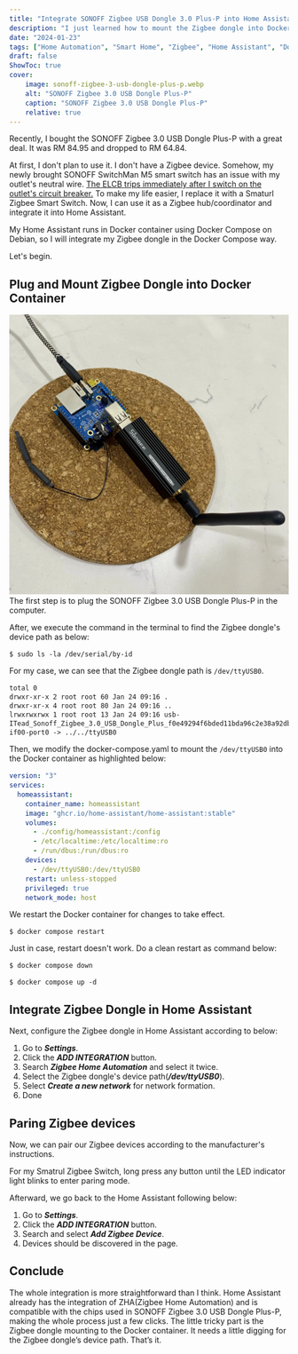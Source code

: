 ```yaml
---
title: "Integrate SONOFF Zigbee USB Dongle 3.0 Plus-P into Home Assistant."
description: "I just learned how to mount the Zigbee dongle into Docker container and integrate it into Home Assistant."
date: "2024-01-23"
tags: ["Home Automation", "Smart Home", "Zigbee", "Home Assistant", "Docker", "Docker Compose"]
draft: false
ShowToc: true
cover:
    image: sonoff-zigbee-3-usb-dongle-plus-p.webp
    alt: "SONOFF Zigbee 3.0 USB Dongle Plus-P"
    caption: "SONOFF Zigbee 3.0 USB Dongle Plus-P"
    relative: true
---
```


Recently, I bought the SONOFF Zigbee 3.0 USB Dongle Plus-P with a great deal. It was RM 84.95 and dropped to RM 64.84. 

At first, I don't plan to use it. I don't have a Zigbee device. Somehow, my newly brought SONOFF SwitchMan M5 smart switch has an issue with my outlet's neutral wire. [The ELCB trips immediately after I switch on the outlet's circuit breaker.](https://yjchoo.github.io/blog/posts/install-smart-switch-cause-elcb-trip/) To make my life easier, I replace it with a Smaturl Zigbee Smart Switch. Now, I can use it as a Zigbee hub/coordinator and integrate it into Home Assistant. 

My Home Assistant runs in Docker container using Docker Compose on Debian, so I will integrate my Zigbee dongle in the Docker Compose way.

Let's begin.

## Plug and Mount Zigbee Dongle into Docker Container

![SONOFF Zigbee 3.0 USB Dongle Plus-P plugged into Orange Pi Zero 3](sonoff-zigbee-3-usb-dongle-plus-p-connected-to-orange-pi-zero-3.webp)
The first step is to plug the SONOFF Zigbee 3.0 USB Dongle Plus-P in the computer.

After, we execute the command in the terminal to find the Zigbee dongle's device path as below: 

```shell
$ sudo ls -la /dev/serial/by-id
```

For my case, we can see that the Zigbee dongle path is `/dev/ttyUSB0`.

```shell {linenos=inline, hl_lines=[4]}
total 0
drwxr-xr-x 2 root root 60 Jan 24 09:16 .
drwxr-xr-x 4 root root 80 Jan 24 09:16 ..
lrwxrwxrwx 1 root root 13 Jan 24 09:16 usb-ITead_Sonoff_Zigbee_3.0_USB_Dongle_Plus_f0e49294f6bded11bda96c2e38a92db5-if00-port0 -> ../../ttyUSB0
```

Then, we modify the docker-compose.yaml to mount the `/dev/ttyUSB0` into the Docker container as highlighted below:

```yaml {linenos=inline,hl_lines=[10,11]}
version: "3"
services:
  homeassistant:
    container_name: homeassistant
    image: "ghcr.io/home-assistant/home-assistant:stable"
    volumes:
      - ./config/homeassistant:/config
      - /etc/localtime:/etc/localtime:ro
      - /run/dbus:/run/dbus:ro
    devices:
      - /dev/ttyUSB0:/dev/ttyUSB0
    restart: unless-stopped
    privileged: true
    network_mode: host
```
We restart the Docker container for changes to take effect.
```shell
$ docker compose restart
```

Just in case, restart doesn't work. Do a clean restart as command below:
```shell
$ docker compose down
```

```shell
$ docker compose up -d
```

## Integrate Zigbee Dongle in Home Assistant

Next, configure the Zigbee dongle in Home Assistant according to below:

1. Go to __*Settings*__.
2. Click the __*ADD INTEGRATION*__ button.
3. Search __*Zigbee Home Automation*__ and select it twice. 
4. Select the Zigbee dongle's device path(__*/dev/ttyUSB0*__).
5. Select __*Create a new network*__ for network formation.
6. Done

## Paring Zigbee devices
Now, we can pair our Zigbee devices according to the manufacturer's instructions.

For my Smatrul Zigbee Switch, long press any button until the LED indicator light blinks to enter paring mode.

Afterward, we go back to the Home Assistant following below:

1. Go to __*Settings*__.
2. Click the __*ADD INTEGRATION*__ button.
3. Search and select __*Add Zigbee Device*__.
4. Devices should be discovered in the page.

## Conclude
The whole integration is more straightforward than I think. Home Assistant already has the integration of ZHA(Zigbee Home Automation) and is compatible with the chips used in SONOFF Zigbee 3.0 USB Dongle Plus-P, making the whole process just a few clicks. The little tricky part is the Zigbee dongle mounting to the Docker container. It needs a little digging for the Zigbee dongle’s device path. That’s it.